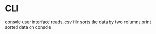 # CLI
console user interface 
reads .csv file
sorts the data by two columns
print sorted data on console

